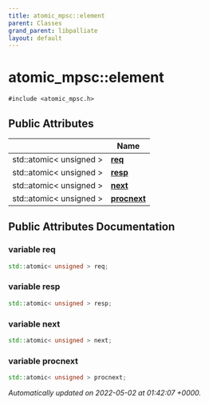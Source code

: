 ```yaml
---
title: atomic_mpsc::element
parent: Classes
grand_parent: libpalliate
layout: default
---
```


# atomic_mpsc::element






`#include <atomic_mpsc.h>`

## Public Attributes

|                | Name           |
| -------------- | -------------- |
| std::atomic< unsigned > | **[req](/libpalliate/generated/Classes/structatomic__mpsc_1_1element#variable-req)**  |
| std::atomic< unsigned > | **[resp](/libpalliate/generated/Classes/structatomic__mpsc_1_1element#variable-resp)**  |
| std::atomic< unsigned > | **[next](/libpalliate/generated/Classes/structatomic__mpsc_1_1element#variable-next)**  |
| std::atomic< unsigned > | **[procnext](/libpalliate/generated/Classes/structatomic__mpsc_1_1element#variable-procnext)**  |

## Public Attributes Documentation

### variable req

```cpp
std::atomic< unsigned > req;
```


### variable resp

```cpp
std::atomic< unsigned > resp;
```


### variable next

```cpp
std::atomic< unsigned > next;
```


### variable procnext

```cpp
std::atomic< unsigned > procnext;
```



_Automatically updated on 2022-05-02 at 01:42:07 +0000._